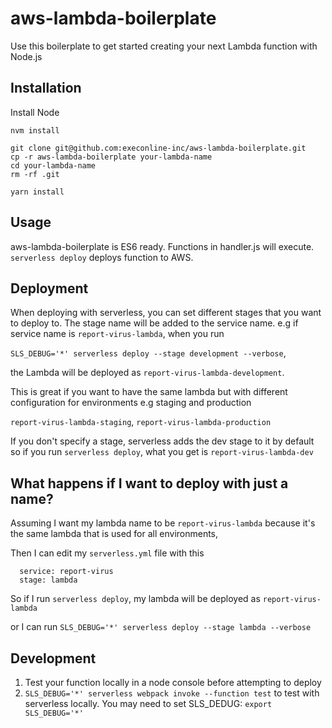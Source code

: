 # aws-lambda-boilerplate
Use this boilerplate to get started creating your next Lambda function with Node.js

## Installation

Install Node

```
nvm install
```

```
git clone git@github.com:execonline-inc/aws-lambda-boilerplate.git
cp -r aws-lambda-boilerplate your-lambda-name
cd your-lambda-name
rm -rf .git
```

`yarn install`

## Usage
aws-lambda-boilerplate is ES6 ready.  Functions in handler.js will execute. `serverless deploy` deploys function to AWS.

## Deployment

When deploying with serverless, you can set different stages that you want to deploy to.
The stage name will be added to the service name. e.g if service name is `report-virus-lambda`, when you run

`SLS_DEBUG='*' serverless deploy --stage development --verbose`,

the Lambda will be deployed as  `report-virus-lambda-development`.

This is great if you want to have the same lambda but with different configuration for environments e.g staging and production

`report-virus-lambda-staging`, `report-virus-lambda-production`

If you don't specify a stage, serverless adds the dev stage to it by default so if you run `serverless deploy`, what you get is `report-virus-lambda-dev`

## What happens if I want to deploy with just a name?

Assuming I want my lambda name to be `report-virus-lambda` because it's the same lambda that is used for all environments,

Then I can edit my `serverless.yml` file with this

```
  service: report-virus
  stage: lambda
```

So if I run `serverless deploy`, my lambda will be deployed as `report-virus-lambda`

or I can run `SLS_DEBUG='*' serverless deploy --stage lambda --verbose`


## Development
1. Test your function locally in a node console before attempting to deploy
1. `SLS_DEBUG='*' serverless webpack invoke --function test` to test with serverless locally.  You may need to set SLS_DEDUG: `export SLS_DEBUG='*'`

